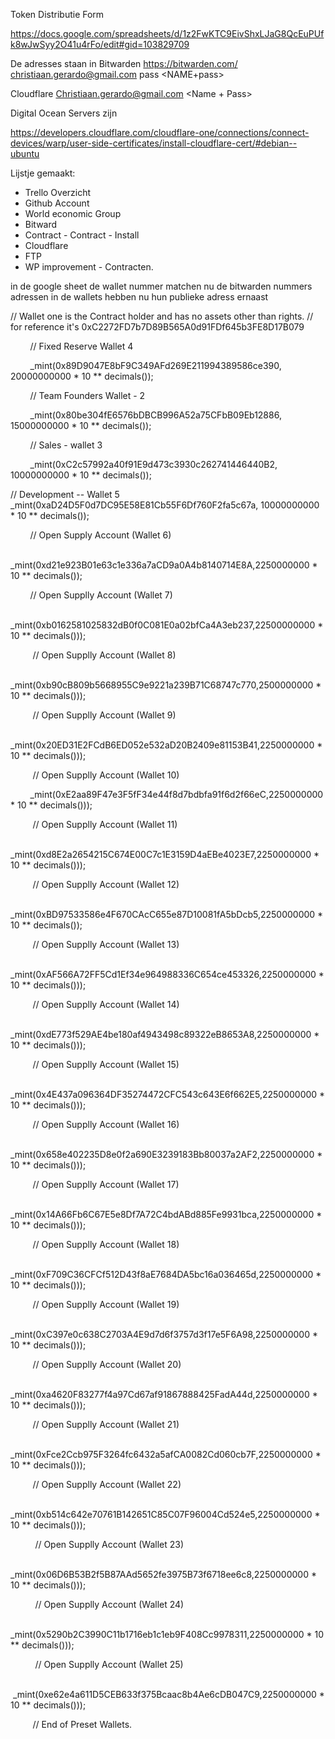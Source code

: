 
Token Distributie Form

https://docs.google.com/spreadsheets/d/1z2FwKTC9EivShxLJaG8QcEuPUfk8wJwSyy2O41u4rFo/edit#gid=103829709

De adresses staan in Bitwarden
https://bitwarden.com/
christiaan.gerardo@gmail.com
pass <NAME+pass>

Cloudflare
Christiaan.gerardo@gmail.com
<Name + Pass>

Digital Ocean Servers zijn


https://developers.cloudflare.com/cloudflare-one/connections/connect-devices/warp/user-side-certificates/install-cloudflare-cert/#debian--ubuntu




Lijstje gemaakt:

- Trello Overzicht
- Github Account
- World economic Group
- Bitward
- Contract - Contract - Install
- Cloudflare
- FTP 
- WP improvement - Contracten.

in de google sheet de wallet nummer matchen nu de bitwarden nummers
adressen in de wallets hebben nu hun publieke adress ernaast


// Wallet one is the Contract holder and has no assets other than rights.
// for reference it's 0xC2272FD7b7D89B565A0d91FDf645b3FE8D17B079


        // Fixed Reserve Wallet 4

        _mint(0x89D9047E8bF9C349AFd269E211994389586ce390, 20000000000 * 10 ** decimals());

        // Team Founders Wallet - 2

        _mint(0x80be304fE6576bDBCB996A52a75CFbB09Eb12886, 15000000000 * 10 ** decimals());

        // Sales - wallet 3

        _mint(0xC2c57992a40f91E9d473c3930c262741446440B2, 10000000000 * 10 ** decimals());

 // Development -- Wallet 5
 _mint(0xaD24D5F0d7DC95E58E81Cb55F6Df760F2fa5c67a, 10000000000 * 10 ** decimals());

        // Open Supply Account (Wallet 6)

        _mint(0xd21e923B01e63c1e336a7aCD9a0A4b8140714E8A,2250000000  * 10 ** decimals());

        // Open Supplly Account (Wallet 7)

        _mint(0xb0162581025832dB0f0C081E0a02bfCa4A3eb237,22500000000  * 10 ** decimals()));

         // Open Supplly Account (Wallet 8)

        _mint(0xb90cB809b5668955C9e9221a239B71C68747c770,2500000000  * 10 ** decimals()));

         // Open Supplly Account (Wallet 9)

        _mint(0x20ED31E2FCdB6ED052e532aD20B2409e81153B41,2250000000  * 10 ** decimals()));

         // Open Supplly Account (Wallet 10)

        _mint(0xE2aa89F47e3F5fF34e44f8d7bdbfa91f6d2f66eC,2250000000  * 10 ** decimals()));

         // Open Supplly Account (Wallet 11)

        _mint(0xd8E2a2654215C674E00C7c1E3159D4aEBe4023E7,2250000000  * 10 ** decimals()));

         // Open Supplly Account (Wallet 12)

        _mint(0xBD97533586e4F670CAcC655e87D10081fA5bDcb5,2250000000  * 10 ** decimals());

         // Open Supplly Account (Wallet 13)

        _mint(0xAF566A72FF5Cd1Ef34e964988336C654ce453326,2250000000  * 10 ** decimals()));

         // Open Supplly Account (Wallet 14)

        _mint(0xdE773f529AE4be180af4943498c89322eB8653A8,2250000000  * 10 ** decimals()));

         // Open Supplly Account (Wallet 15)

        _mint(0x4E437a096364DF35274472CFC543c643E6f662E5,2250000000  * 10 ** decimals()));

         // Open Supplly Account (Wallet 16)

        _mint(0x658e402235D8e0f2a690E3239183Bb80037a2AF2,2250000000  * 10 ** decimals()));

         // Open Supplly Account (Wallet 17)

        _mint(0x14A66Fb6C67E5e8Df7A72C4bdABd885Fe9931bca,2250000000  * 10 ** decimals()));

         // Open Supplly Account (Wallet 18)

        _mint(0xF709C36CFCf512D43f8aE7684DA5bc16a036465d,2250000000  * 10 ** decimals()));

         // Open Supplly Account (Wallet 19)

        _mint(0xC397e0c638C2703A4E9d7d6f3757d3f17e5F6A98,2250000000  * 10 ** decimals()));

         // Open Supplly Account (Wallet 20)

        _mint(0xa4620F83277f4a97Cd67af91867888425FadA44d,2250000000  * 10 ** decimals()));

         // Open Supplly Account (Wallet 21)

        _mint(0xFce2Ccb975F3264fc6432a5afCA0082Cd060cb7F,2250000000  * 10 ** decimals()));

         // Open Supplly Account (Wallet 22)

        _mint(0xb514c642e70761B142651C85C07F96004Cd524e5,2250000000  * 10 ** decimals()));

          // Open Supplly Account (Wallet 23)

          _mint(0x06D6B53B2f5B87AAd5652fe3975B73f6718ee6c8,2250000000  * 10 ** decimals()));

          // Open Supplly Account (Wallet 24)

          _mint(0x5290b2C3990C11b1716eb1c1eb9F408Cc9978311,2250000000  * 10 ** decimals()));

          // Open Supplly Account (Wallet 25)

           _mint(0xe62e4a611D5CEB633f375Bcaac8b4Ae6cDB047C9,2250000000  * 10 ** decimals()));

         // End of Preset Wallets.